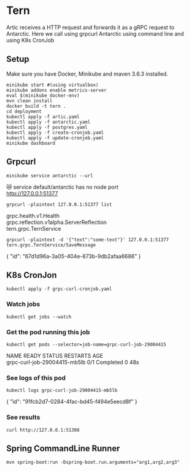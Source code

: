 # Tern

Artic receives a HTTP request and forwards it as a gRPC request to Antarctic.
Here we call using grpcurl Antarctic using command line and using K8s CronJob

## Setup

Make sure you have Docker, Minikube and maven 3.6.3 installed.    

````
minikube start #(using virtualbox)    
minikube addons enable metrics-server    
eval $(minikube docker-env)    
mvn clean install    
docker build -t tern .    
cd deployment    
kubectl apply -f artic.yaml    
kubectl apply -f antarctic.yaml    
kubectl apply -f postgres.yaml
kubectl apply -f create-cronjob.yaml
kubectl apply -f update-cronjob.yaml
minikube dashboard
````

## Grpcurl
````
minikube service antarctic --url
````
😿  service default/antarctic has no node port    
http://127.0.0.1:51377

````
grpcurl -plaintext 127.0.0.1:51377 list
````
grpc.health.v1.Health    
grpc.reflection.v1alpha.ServerReflection    
tern.grpc.TernService    

````
grpcurl -plaintext -d '{"text":"some-text"}' 127.0.0.1:51377 tern.grpc.TernService/SaveMessage
````
{
"id": "67d1d96a-3a05-404e-873b-9db2afaa6686"
}


## K8s CronJon
````
kubectl apply -f grpc-curl-cronjob.yaml
````
### Watch jobs
````
kubectl get jobs --watch
````
### Get the pod running this job
````
kubectl get pods --selector=job-name=grpc-curl-job-29004415
````
NAME                           READY   STATUS      RESTARTS   AGE    
grpc-curl-job-29004415-mb5lb   0/1     Completed   0          48s    

### See logs of this pod
````
kubectl logs grpc-curl-job-29004415-mb5lb
````
{
"id": "91fcb2d7-0284-4fac-bd45-f494e5eecd8f"
}

### See results
````
curl http://127.0.0.1:51308
````

## Spring CommandLine Runner
````
mvn spring-boot:run -Dspring-boot.run.arguments="arg1,arg2,arg3"
````